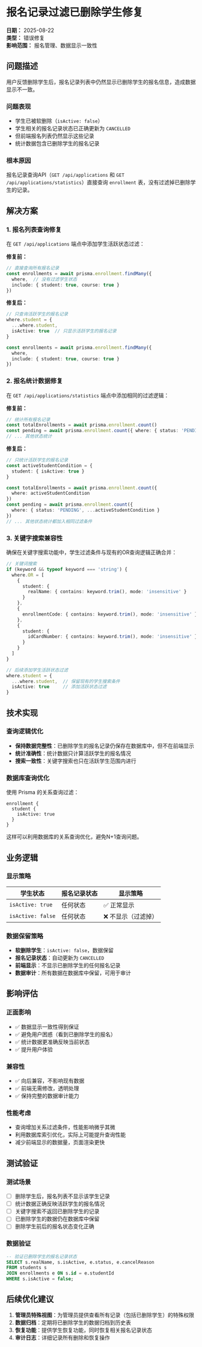 # 报名记录过滤已删除学生修复

**日期：** 2025-08-22  
**类型：** 错误修复  
**影响范围：** 报名管理、数据显示一致性  

## 问题描述

用户反馈删除学生后，报名记录列表中仍然显示已删除学生的报名信息，造成数据显示不一致。

### 问题表现
- 学生已被软删除（`isActive: false`）
- 学生相关的报名记录状态已正确更新为 `CANCELLED`
- 但前端报名列表仍然显示这些记录
- 统计数据包含已删除学生的报名记录

### 根本原因
报名记录查询API（`GET /api/applications` 和 `GET /api/applications/statistics`）直接查询 `enrollment` 表，没有过滤掉已删除学生的记录。

## 解决方案

### 1. 报名列表查询修复
在 `GET /api/applications` 端点中添加学生活跃状态过滤：

**修复前：**
```typescript
// 直接查询所有报名记录
const enrollments = await prisma.enrollment.findMany({
  where,  // 没有过滤学生状态
  include: { student: true, course: true }
})
```

**修复后：**
```typescript
// 只查询活跃学生的报名记录
where.student = {
  ...where.student,
  isActive: true  // 只显示活跃学生的报名记录
}

const enrollments = await prisma.enrollment.findMany({
  where,
  include: { student: true, course: true }
})
```

### 2. 报名统计数据修复
在 `GET /api/applications/statistics` 端点中添加相同的过滤逻辑：

**修复前：**
```typescript
// 统计所有报名记录
const totalEnrollments = await prisma.enrollment.count()
const pending = await prisma.enrollment.count({ where: { status: 'PENDING' } })
// ... 其他状态统计
```

**修复后：**
```typescript
// 只统计活跃学生的报名记录
const activeStudentCondition = {
  student: { isActive: true }
}

const totalEnrollments = await prisma.enrollment.count({
  where: activeStudentCondition
})
const pending = await prisma.enrollment.count({ 
  where: { status: 'PENDING', ...activeStudentCondition } 
})
// ... 其他状态统计都加入相同过滤条件
```

### 3. 关键字搜索兼容性
确保在关键字搜索功能中，学生过滤条件与现有的OR查询逻辑正确合并：

```typescript
// 关键词搜索
if (keyword && typeof keyword === 'string') {
  where.OR = [
    {
      student: {
        realName: { contains: keyword.trim(), mode: 'insensitive' }
      }
    },
    {
      enrollmentCode: { contains: keyword.trim(), mode: 'insensitive' }
    },
    {
      student: {
        idCardNumber: { contains: keyword.trim(), mode: 'insensitive' }
      }
    }
  ]
}

// 后续添加学生活跃状态过滤
where.student = {
  ...where.student,  // 保留现有的学生搜索条件
  isActive: true     // 添加活跃状态过滤
}
```

## 技术实现

### 查询逻辑优化
- **保持数据完整性**：已删除学生的报名记录仍保存在数据库中，但不在前端显示
- **统计准确性**：统计数据只计算活跃学生的报名情况
- **搜索一致性**：关键字搜索也只在活跃学生范围内进行

### 数据库查询优化
使用 Prisma 的关系查询过滤：
```prisma
enrollment {
  student {
    isActive: true
  }
}
```

这样可以利用数据库的关系查询优化，避免N+1查询问题。

## 业务逻辑

### 显示策略
| 学生状态 | 报名记录状态 | 显示策略 |
|---------|------------|---------|
| `isActive: true` | 任何状态 | ✅ 正常显示 |
| `isActive: false` | 任何状态 | ❌ 不显示（过滤掉） |

### 数据保留策略
- **软删除学生**：`isActive: false`，数据保留
- **报名记录状态**：自动更新为 `CANCELLED`
- **前端显示**：不显示已删除学生的任何报名记录
- **数据审计**：所有数据在数据库中保留，可用于审计

## 影响评估

### 正面影响
- ✅ 数据显示一致性得到保证
- ✅ 避免用户困惑（看到已删除学生的报名）
- ✅ 统计数据更准确反映当前状态
- ✅ 提升用户体验

### 兼容性
- ✅ 向后兼容，不影响现有数据
- ✅ 前端无需修改，透明处理
- ✅ 保持完整的数据审计能力

### 性能考虑
- 查询增加关系过滤条件，性能影响微乎其微
- 利用数据库索引优化，实际上可能提升查询性能
- 减少前端显示的数据量，页面渲染更快

## 测试验证

### 测试场景
- [ ] 删除学生后，报名列表不显示该学生记录
- [ ] 统计数据正确反映活跃学生的报名情况
- [ ] 关键字搜索不返回已删除学生的记录
- [ ] 已删除学生的数据仍在数据库中保留
- [ ] 删除学生前后的报名状态变化正确

### 数据验证
```sql
-- 验证已删除学生的报名记录状态
SELECT s.realName, s.isActive, e.status, e.cancelReason 
FROM students s 
JOIN enrollments e ON s.id = e.studentId 
WHERE s.isActive = false;
```

## 后续优化建议

1. **管理员特殊视图**：为管理员提供查看所有记录（包括已删除学生）的特殊权限
2. **数据归档**：定期将已删除学生的数据归档到历史表
3. **恢复功能**：提供学生恢复功能，同时恢复相关报名记录状态
4. **审计日志**：详细记录所有删除和恢复操作
